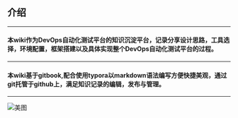 ## 介绍

------

#### 本wiki作为DevOps自动化测试平台的知识沉淀平台，记录分享设计思路，工具选择，环境配置，框架搭建以及具体实现整个DevOps自动化测试平台的过程。

------

#### 本wiki基于gitbook,配合使用typora以markdown语法编写方便快捷美观，通过git托管于github上，满足知识记录的编辑，发布与管理。

------

![美图](http://img2.3lian.com/2014/f5/92/d/23.jpg)
